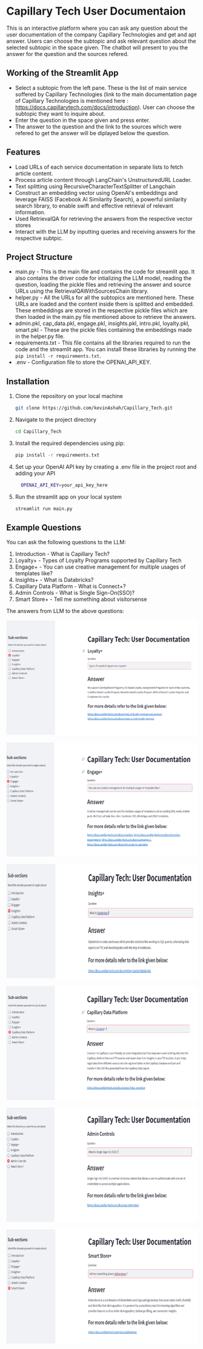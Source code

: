 # Capillary Tech User Documentaion

This is an interactive platform where you can ask any question about the user documentation of the company Capillary Technologies and get and apt answer. Users can choose the subtopic and ask relevant question about the selected subtopic in the space given. The chatbot will present to you the answer for the question and the sources refered.

## Working of the Streamlit App
* Select a subtopic from the left pane. These is the list of main service soffered by Capillary Technologies (link to the main documentation page of Capillary Technologies is mentioned here : https://docs.capillarytech.com/docs/introduction). User can choose the subtopic they want to inquire about.  
* Enter the question in the space given and press enter.
* The answer to the question and the link to the sources which were refered to get the answer will be diplayed below the question.

## Features
* Load URLs of each service documentation in separate lists to fetch article content.
* Process article content through LangChain's UnstructuredURL Loader.
* Text splitting using RecursiveCharacterTextSplitter of Langchain
* Construct an embedding vector using OpenAI's embeddings and leverage FAISS (Facebook AI Similarity Search), a powerful similarity search library, to enable swift and effective retrieval of relevant information.
* Used RetrievalQA for retrieving the answers from the respective vector stores
* Interact with the LLM by inputting queries and receiving answers for the respective subtpic.

## Project Structure
* main.py - This is the main file and contains the code for streamlit app. It also contains the driver code for intializing the LLM model, reading the question, loading the pickle files and retrieving the answer and source URLs using the RetrievalQAWithSourcesChain library.
* helper.py - All the URLs for all the subtopics are mentioned here. These URLs are loaded and the content inside them is splitted and embedded. These embeddings are stored in the respective pickle files which are then loaded in the main.py file mentioned above to retrieve the answers.
* admin.pkl, cap_data.pkl, engage.pkl, insights.pkl, intro.pkl, loyalty.pkl, smart.pkl - These are the pickle files containing the embeddings made in the helper.py file.
* requirements.txt - This file contains all the libraries required to run the code and the streamlit app. You can install these libraries by running the ```pip install -r requirements.txt```.
* .env -  Configuration file to store the OPENAI_API_KEY.

## Installation
1. Clone the repository on your local machine
   
   ```bash
   git clone https://github.com/kevinAshah/Capillary_Tech.git
   ```
2. Navigate to the project directory

   ```bash
   cd Capillary_Tech
   ```
3. Install the required dependencies using pip:

   ```bash
   pip install -r requirements.txt
   ```
4. Set up your OpenAI API key by creating a .env file in the project root and adding your API

   ```bash
     OPENAI_API_KEY=your_api_key_here
   ```
5. Run the streamlit app on your local system

   ```bash
   streamlit run main.py
   ```

## Example Questions
You can ask the following questions to the LLM:
1. Introduction - What is Capillary Tech?
2. Loyalty+ - Types of Loyalty Programs supported by Capillary Tech
3. Engage+ - You can use creative management for multiple usages of templates like?
4. Insights+ - What is Databricks?
5. Capillary Data Platform - What is Connect+?
6. Admin Controls - What is Single Sign-On(SSO)?
7. Smart Store+ - Tell me something about visitorsense

The answers from LLM to the above questions: <br> <br>
<img src="Loyalty+.png" alt="" width="600" height="300"> <br> <br>
<img src="Engage+.png" alt="" width="600" height="300">  <br> <br>
<img src="Insights+.png" alt="" width="600" height="300"> <br> <br>
<img src="Capilary_Data_Platform.png" alt="" width="600" height="300">  <br> <br>
<img src="Admin_Controls.png" alt="" width="600" height="300"> <br> <br>
<img src="SmartStore+.png" alt="" width="600" height="300"> <br> <br>

